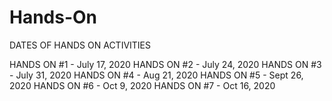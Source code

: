 # Hands-On
DATES OF HANDS ON ACTIVITIES

HANDS ON #1 - July 17, 2020
HANDS ON #2 - July 24, 2020
HANDS ON #3 - July 31, 2020
HANDS ON #4 - Aug 21, 2020
HANDS ON #5 - Sept 26, 2020
HANDS ON #6 - Oct 9, 2020
HANDS ON #7 - Oct 16, 2020
 
